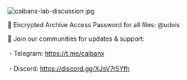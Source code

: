 ![caibanx-lab-discussion jpg](https://github.com/user-attachments/assets/fbbeff0c-1b23-4060-8ccd-ed1e76cefad3)

🔐 Encrypted Archive Access Password for all files: @udois

📢 Join our communities for updates & support:

・Telegram: https://t.me/cajbanx

・Discord: https://discord.gg/XJsV7r5Yfh
